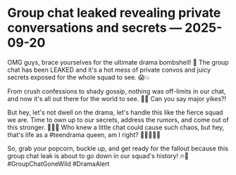 # Group chat leaked revealing private conversations and secrets — 2025-09-20

OMG guys, brace yourselves for the ultimate drama bombshell! 🚨 The group chat has been LEAKED and it's a hot mess of private convos and juicy secrets exposed for the whole squad to see. 😱💥

From crush confessions to shady gossip, nothing was off-limits in our chat, and now it's all out there for the world to see. 🙈🔥 Can you say major yikes?!

But hey, let's not dwell on the drama, let's handle this like the fierce squad we are. Time to own up to our secrets, address the rumors, and come out of this stronger. 💪🏼✨ Who knew a little chat could cause such chaos, but hey, that's life as a #teendrama queen, am I right? 🤷🏼‍♀️💅🏼

So, grab your popcorn, buckle up, and get ready for the fallout because this group chat leak is about to go down in our squad's history! 🔥📱 #GroupChatGoneWild #DramaAlert